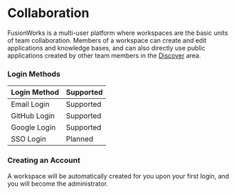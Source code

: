 # Collaboration

FusionWorks is a multi-user platform where workspaces are the basic units of team collaboration. Members of a workspace can create and edit applications and knowledge bases, and can also directly use public applications created by other team members in the [Discover](app/) area.

### Login Methods

| Login Method   | Supported |
| -------------- | --------- |
| Email Login    | Supported |
| GitHub Login   | Supported |   
| Google Login   | Supported |   
| SSO Login      | Planned   |   

### Creating an Account

A workspace will be automatically created for you upon your first login, and you will become the administrator.